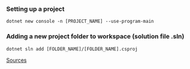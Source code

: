 ### Setting up a project

`dotnet new console -n [PROJECT_NAME] --use-program-main`

### Adding a new project folder to workspace (solution file .sln)

`dotnet sln add [FOLDER_NAME]/[FOLDER_NAME].csproj`

[Sources](https://drive.google.com/drive/folders/1NQClVCcfn_PbDOZ88xoOzBqGmtejn9zc)
